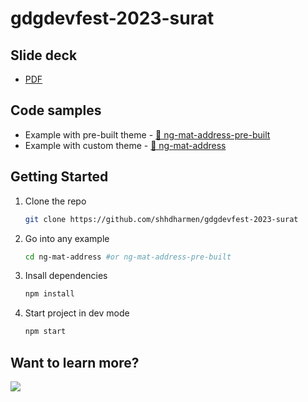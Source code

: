 # gdgdevfest-2023-surat

## Slide deck

- [PDF](./GDG%20DevFest%20Surat%20-%20Enhancing%20User%20Experience%20with%20Angular%20Material%20Themes.pdf)

## Code samples

- Example with pre-built theme - [📁 ng-mat-address-pre-built](https://github.com/shhdharmen/gdgdevfest-2023-surat/tree/main/ng-mat-address-pre-built)
- Example with custom theme - [📁 ng-mat-address](https://github.com/shhdharmen/gdgdevfest-2023-surat/tree/main/ng-mat-address)

## Getting Started

1. Clone the repo

   ```bash
   git clone https://github.com/shhdharmen/gdgdevfest-2023-surat
   ```
2. Go into any example
   ```bash
   cd ng-mat-address #or ng-mat-address-pre-built
   ```
3. Insall dependencies
   ```bash
   npm install
   ```
4. Start project in dev mode
   ```bash
   npm start
   ```

## Want to learn more?

[![](https://vercel-og-nextjs-delta-one.vercel.app/api/home)](https://angular-material.dev/home)
